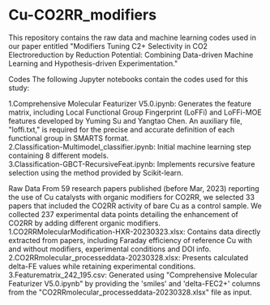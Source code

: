 # Cu-CO2RR_modifiers
This repository contains the raw data and machine learning codes used in our paper entitled "Modifiers Tuning C2+ Selectivity in CO2 Electroreduction by Reduction Potential: Combining Data-driven Machine Learning and Hypothesis-driven Experimentation."  

Codes
The following Jupyter notebooks contain the codes used for this study:  

1.Comprehensive Molecular Featurizer V5.0.ipynb: Generates the feature matrix, including Local Functional Group Fingerprint (LoFFi) and LoFFi-MOE features developed by Yuming Su and Yangtao Chen. An auxiliary file, "loffi.txt," is required for the precise and accurate definition of each functional group in SMARTS format.  
2.Classification-Multimodel_classifier.ipynb: Initial machine learning step containing 8 different models.  
3.Classification-GBCT-RecursiveFeat.ipynb: Implements recursive feature selection using the method provided by Scikit-learn.  

Raw Data
From 59 research papers published (before Mar, 2023) reporting the use of Cu catalysts with organic modifiers for CO2RR, we selected 33 papers that included the CO2RR activity of bare Cu as a control sample. We collected 237 experimental data points detailing the enhancement of CO2RR by adding different organic modifiers.  
1.CO2RRMolecularModification-HXR-20230323.xlsx: Contains data directly extracted from papers, including Faraday efficiency of reference Cu with and without modifiers, experimental conditions and DOI info.  
2.CO2RRmolecular_processeddata-20230328.xlsx: Presents calculated delta-FE values while retaining experimental conditions.  
3.Featurematrix_242_195.csv: Generated using "Comprehensive Molecular Featurizer V5.0.ipynb" by providing the 'smiles' and 'delta-FEC2+' columns from the "CO2RRmolecular_processeddata-20230328.xlsx" file as input.  
